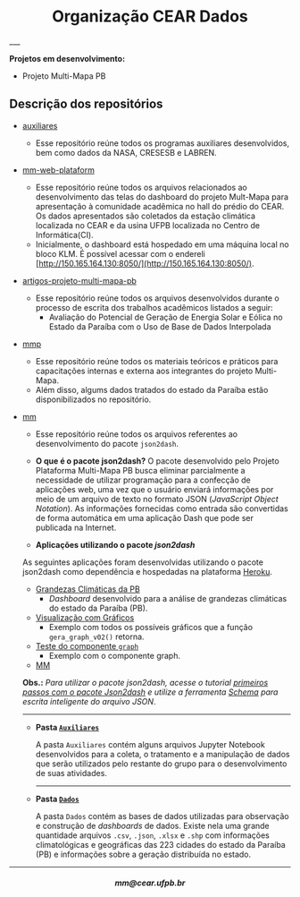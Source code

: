 <h1 align="center" style="font-weight:bold;">Organização CEAR Dados</h1>
___

**Projetos em desenvolvimento:**
* Projeto Multi-Mapa PB

## Descrição dos repositórios

* [auxiliares](https://github.com/CEARDados/auxiliares)
  * Esse repositório reúne todos os programas auxiliares desenvolvidos, bem como dados da NASA, CRESESB e LABREN.
  
* [mm-web-plataform](https://github.com/CEARDados/mm-web-plataform)
  * Esse repositório reúne todos os arquivos relacionados ao desenvolvimento das telas do dashboard do projeto Mult-Mapa para apresentação à comunidade acadêmica no hall do prédio do CEAR. Os dados apresentados são coletados da estação climática localizada no CEAR e da usina UFPB localizada no Centro de Informática(CI).
  * Inicialmente, o dashboard está hospedado em uma máquina local no bloco KLM. É possível acessar com o endereli [http://150.165.164.130:8050/](http://150.165.164.130:8050/).


* [artigos-projeto-multi-mapa-pb](https://github.com/CEARDados/artigos-projeto-multi-mapa-pb)
  * Esse repositório reúne todos os arquivos desenvolvidos durante o processo de escrita dos trabalhos acadêmicos listados a seguir:
    * Avaliação do Potencial de Geração de Energia Solar e Eólica no Estado da Paraíba com o Uso de Base de Dados Interpolada
* [mmp](https://github.com/CEARDados/mmp)
  * Esse repositório reúne todos os materiais teóricos e práticos para capacitações internas e externa aos integrantes do projeto Multi-Mapa.
  * Além disso, algums dados tratados do estado da Paraíba estão disponibilizados no repositório.
* [mm](https://github.com/CEARDados/mm)
  * Esse repositório reúne todos os arquivos referentes ao desenvolvimento do pacote `json2dash`.
  * **O que é o pacote json2dash?**
    O pacote desenvolvido pelo Projeto Plataforma Multi-Mapa PB busca eliminar parcialmente a necessidade de utilizar programação para a confecção de aplicações web, uma vez que o usuário enviará informações por meio de um arquivo de texto no formato JSON (_JavaScript Object Notation_). As informações fornecidas como entrada são convertidas de forma automática em uma aplicação Dash que pode ser publicada na Internet.

   * **Aplicações utilizando o pacote _json2dash_**

    As seguintes aplicações foram desenvolvidas utilizando o pacote json2dash como dependência e hospedadas na plataforma [Heroku](https://www.heroku.com/).

    * [Grandezas Climáticas da PB](https://dashboard-estado-pb.herokuapp.com/)
        * _Dashboard_ desenvolvido para a análise de grandezas climáticas do estado da Paraíba (PB).
    * [Visualização com Gráficos](https://deploy-json2dash.herokuapp.com/)
        * Exemplo com todos os possíveis gráficos que a função `gera_graph_v02()` retorna.
    * [Teste do componente `graph`](https://json2dash-package-test.herokuapp.com/)
        * Exemplo com o componente graph.
    * [MM](https://multimapa-dev.herokuapp.com/)

    **Obs.:** _Para utilizar o pacote json2dash, acesse o tutorial [primeiros passos com o pacote Json2dash](https://miguel-mmf.github.io/first_steps_json2dash/) e utilize a ferramenta [Schema](https://joseitooliveira.github.io/j2d-schema/) para escrita inteligente do arquivo JSON_.
    ***
  * **Pasta [`Auxiliares`](https://github.com/CEARDados/mm/tree/master/Auxiliares)**

    A pasta `Auxiliares` contém alguns arquivos Jupyter Notebook desenvolvidos para a coleta, o tratamento e a manipulação de dados que serão utilizados pelo restante do grupo para o desenvolvimento de suas atividades.
    ***
  * **Pasta [`Dados`](https://github.com/CEARDados/mm/tree/master/Dados)**

    A pasta `Dados` contém as bases de dados utilizadas para observação e construção de _dashboards_ de dados. Existe nela uma grande quantidade arquivos `.csv`, `.json`, `.xlsx` e `.shp` com informações climatológicas e geográficas das 223 cidades do estado da Paraíba (PB) e informações sobre a geração distribuída no estado.

***
<h6 align="center" style="font-weight:bold;">mm@cear.ufpb.br</h6>